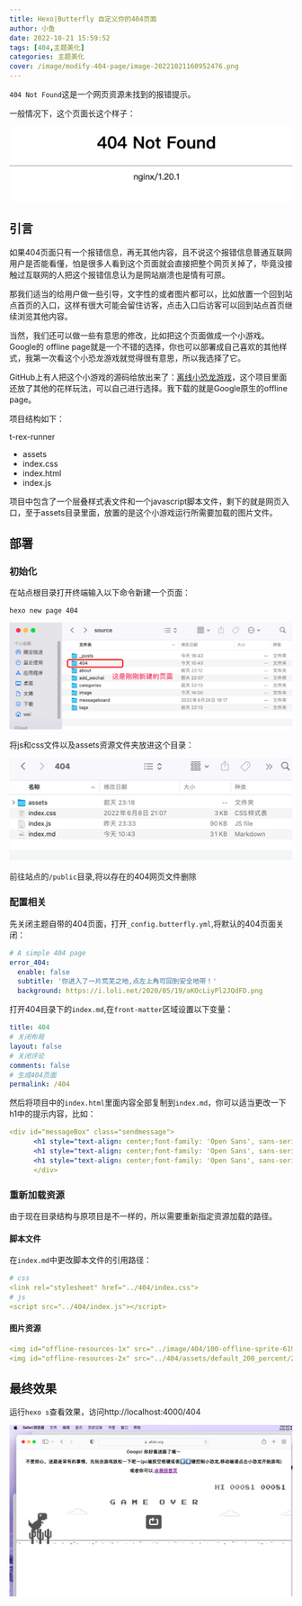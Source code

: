 ```yaml
---
title: Hexo|Butterfly 自定义你的404页面
author: 小鱼
date: 2022-10-21 15:59:52
tags: [404,主题美化]
categories: 主题美化
cover: /image/modify-404-page/image-20221021160952476.png
---
```


`404 Not Found`这是一个网页资源未找到的报错提示。

一般情况下，这个页面长这个样子：

![image-20221021161447519](../image/modify-404-page/image-20221021161447519.png)

## 引言

如果404页面只有一个报错信息，再无其他内容，且不说这个报错信息普通互联网用户是否能看懂，怕是很多人看到这个页面就会直接把整个网页关掉了，毕竟没接触过互联网的人把这个报错信息认为是网站崩溃也是情有可原。

那我们适当的给用户做一些引导，文字性的或者图片都可以，比如放置一个回到站点首页的入口，这样有很大可能会留住访客，点击入口后访客可以回到站点首页继续浏览其他内容。

当然，我们还可以做一些有意思的修改，比如把这个页面做成一个小游戏。Google的 offline page就是一个不错的选择，你也可以部署成自己喜欢的其他样式，我第一次看这个小恐龙游戏就觉得很有意思，所以我选择了它。

GitHub上有人把这个小游戏的源码给放出来了：[离线小恐龙游戏](https://github.com/wayou/t-rex-runner)，这个项目里面还放了其他的花样玩法，可以自己进行选择。我下载的就是Google原生的offline page。

项目结构如下：

t-rex-runner

- assets
- index.css
- index.html
- index.js

项目中包含了一个层叠样式表文件和一个javascript脚本文件，剩下的就是网页入口，至于assets目录里面，放置的是这个小游戏运行所需要加载的图片文件。

## 部署

### 初始化

在站点根目录打开终端输入以下命令新建一个页面：

```shell
hexo new page 404
```

![image-20221021164444666](../image/modify-404-page/image-20221021164444666.png)

将js和css文件以及assets资源文件夹放进这个目录：

![image-20221021164710924](../image/modify-404-page/image-20221021164710924.png)

前往站点的`/public`目录,将以存在的404网页文件删除

### 配置相关

先关闭主题自带的404页面，打开`_config.butterfly.yml`,将默认的404页面关闭：

```yaml
# A simple 404 page
error_404:
  enable: false
  subtitle: '你进入了一片荒芜之地,点左上角可回到安全地带！'
  background: https://i.loli.net/2020/05/19/aKOcLiyPl2JQdFD.png

```

打开404目录下的`index.md`,在`front-matter`区域设置以下变量：

```yaml
title: 404
# 关闭布局
layout: false
# 关闭评论
comments: false
# 生成404页面
permalink: /404
```

然后将项目中的`index.html`里面内容全部复制到`index.md`，你可以适当更改一下h1中的提示内容，比如：

```yaml
<div id="messageBox" class="sendmessage">
      <h1 style="text-align: center;font-family: 'Open Sans', sans-serif;font-size: 16px">Ooops! 你好像迷路了哦～</h1>
      <h1 style="text-align: center;font-family: 'Open Sans', sans-serif;font-size: 16px">不要担心，迷路是常有的事情，先玩会游戏放松一下吧～(pc端按空格键或者⬆️⬇️键控制小恐龙,移动端请点击小恐龙开始游戏)</h1>
      <h1 style="text-align: center;font-family: 'Open Sans', sans-serif;font-size: 16px">或者你可以:<a href = "https://www.afish.org">点我回首页</a></h1>
      </div>
```

### 重新加载资源

由于现在目录结构与原项目是不一样的，所以需要重新指定资源加载的路径。

#### 脚本文件

在`index.md`中更改脚本文件的引用路径：

```yaml
# css
<link rel="stylesheet" href="../404/index.css">
# js
<script src="../404/index.js"></script>
```

#### 图片资源

```yaml
<img id="offline-resources-1x" src="../image/404/100-offline-sprite-6193233.png">
<img id="offline-resources-2x" src="../404/assets/default_200_percent/200-offline-sprite.png">
```

## 最终效果

运行`hexo s`查看效果，访问http://localhost:4000/404

![image-20221021171738388](../image/modify-404-page/image-20221021171738388.png)

